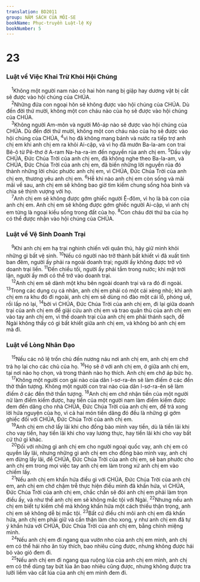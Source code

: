 ```yaml
---
translation: BD2011
group: NĂM SÁCH CỦA MÔI-SE
bookName: Phục-truyền Luật-lệ Ký 
bookNumber: 5
---
```


<div class="title"><h1>23</h1><h3>Luật về Việc Khai Trừ Khỏi Hội Chúng</h3></div>
<span class="verse phu_23_1"> <sup>1</sup>Không một người nam nào có hai hòn nang bị giập hay dương vật bị cắt sẽ được vào hội chúng của CHÚA.<br/></span>
<span class="verse phu_23_2"> <sup>2</sup>Những đứa con ngoại hôn sẽ không được vào hội chúng của CHÚA. Dù đến đời thứ mười, không một con cháu nào của họ sẽ được vào hội chúng của CHÚA.<br/></span>
<span class="verse phu_23_3"> <sup>3</sup>Không người Am-môn và người Mô-áp nào sẽ được vào hội chúng của CHÚA. Dù đến đời thứ mười, không một con cháu nào của họ sẽ được vào hội chúng của CHÚA, </span>
<span class="verse phu_23_4"><sup>4</sup>vì họ đã không mang bánh và nước ra tiếp trợ anh chị em khi anh chị em ra khỏi Ai-cập, và vì họ đã mướn Ba-la-am con trai Bê-ô từ Pê-thơ ở A-ram Na-ha-ra-im đến nguyền rủa anh chị em. </span>
<span class="verse phu_23_5"><sup>5</sup>Dầu vậy CHÚA, Ðức Chúa Trời của anh chị em, đã không nghe theo Ba-la-am, và CHÚA, Ðức Chúa Trời của anh chị em, đã biến những lời nguyền rủa đó thành những lời chúc phước anh chị em, vì CHÚA, Ðức Chúa Trời của anh chị em, thương yêu anh chị em. </span>
<span class="verse phu_23_6"><sup>6</sup>Hễ khi nào anh chị em còn sống và mãi mãi về sau, anh chị em sẽ không bao giờ tìm kiếm chung sống hòa bình và chia sẻ thịnh vượng với họ.<br/></span>
<span class="verse phu_23_7"> <sup>7</sup>Anh chị em sẽ không được gớm ghiếc người Ê-đôm, vì họ là bà con của anh chị em. Anh chị em sẽ không được gớm ghiếc người Ai-cập, vì anh chị em từng là ngoại kiều sống trong đất của họ. </span>
<span class="verse phu_23_8"><sup>8</sup>Con cháu đời thứ ba của họ có thể được nhận vào hội chúng của CHÚA.<br/></span>
<div class="title"><h3>Luật về Vệ Sinh Doanh Trại</h3></div>
<span class="verse phu_23_9"> <sup>9</sup>Khi anh chị em hạ trại nghinh chiến với quân thù, hãy giữ mình khỏi những gì bất vệ sinh. </span>
<span class="verse phu_23_10"><sup>10</sup>Nếu có người nào trở thành bất khiết vì đã xuất tinh ban đêm, người ấy phải ra ngoài doanh trại; người ấy không được trở vô doanh trại liền. </span>
<span class="verse phu_23_11"><sup>11</sup>Ðến chiều tối, người ấy phải tắm trong nước; khi mặt trời lặn, người ấy mới có thể trở vào doanh trại.<br/></span>
<span class="verse phu_23_12"> <sup>12</sup>Anh chị em sẽ dành một khu bên ngoài doanh trại và ra đó đi ngoài. </span>
<span class="verse phu_23_13"><sup>13</sup>Trong các dụng cụ cá nhân, anh chị em phải có một cái xẻng nhỏ; khi anh chị em ra khu đó đi ngoài, anh chị em sẽ dùng nó đào một cái lỗ, phóng uế, rồi lấp nó lại, </span>
<span class="verse phu_23_14"><sup>14</sup>bởi vì CHÚA, Ðức Chúa Trời của anh chị em, đi lại giữa doanh trại của anh chị em để giải cứu anh chị em và trao quân thù của anh chị em vào tay anh chị em, vì thế doanh trại của anh chị em phải thánh sạch, để Ngài không thấy có gì bất khiết giữa anh chị em, và không bỏ anh chị em mà đi.<br/></span>
<div class="title"><h3>Luật về Lòng Nhân Ðạo</h3></div>
<span class="verse phu_23_15"> <sup>15</sup>Nếu các nô lệ trốn chủ đến nương náu nơi anh chị em, anh chị em chớ trả họ lại cho các chủ của họ. </span>
<span class="verse phu_23_16"><sup>16</sup>Họ sẽ ở với anh chị em, ở giữa anh chị em, tại nơi nào họ chọn, và trong thành nào họ thích. Anh chị em chớ áp bức họ.<br/></span>
<span class="verse phu_23_17"> <sup>17</sup>Không một người con gái nào của dân I-sơ-ra-ên sẽ làm điếm ở các đền thờ thần tượng. Không một người con trai nào của dân I-sơ-ra-ên sẽ làm điếm ở các đền thờ thần tượng. </span>
<span class="verse phu_23_18"><sup>18</sup>Anh chị em chớ nhận tiền của một người nữ làm điếm kiếm được, hay tiền của một người nam làm điếm kiếm được đem đến dâng cho nhà CHÚA, Ðức Chúa Trời của anh chị em, để trả xong lời hứa nguyện của họ, vì cả hai món tiền dâng đó đều là những gì gớm ghiếc đối với CHÚA, Ðức Chúa Trời của anh chị em.<br/></span>
<span class="verse phu_23_19"> <sup>19</sup>Anh chị em chớ lấy lãi khi cho đồng bào mình vay tiền, dù là tiền lãi khi cho vay tiền, hay tiền lãi khi cho vay lương thực, hay tiền lãi khi cho vay bất cứ thứ gì khác.<br/></span>
<span class="verse phu_23_20"> <sup>20</sup>Ðối với những gì anh chị em cho người ngoại quốc vay, anh chị em có quyền lấy lãi, nhưng những gì anh chị em cho đồng bào mình vay, anh chị em đừng lấy lãi, để CHÚA, Ðức Chúa Trời của anh chị em, sẽ ban phước cho anh chị em trong mọi việc tay anh chị em làm trong xứ anh chị em vào chiếm lấy.<br/></span>
<span class="verse phu_23_21"> <sup>21</sup>Nếu anh chị em khấn hứa điều gì với CHÚA, Ðức Chúa Trời của anh chị em, anh chị em chớ chậm trễ thực hiện điều mình đã khấn hứa, vì CHÚA, Ðức Chúa Trời của anh chị em, chắc chắn sẽ đòi anh chị em phải làm trọn điều ấy, và như thế anh chị em sẽ không mắc tội với Ngài. </span>
<span class="verse phu_23_22"><sup>22</sup>Nhưng nếu anh chị em biết tự kiềm chế mà không khấn hứa một cách thiếu thận trọng, anh chị em sẽ không dễ bị mắc tội. </span>
<span class="verse phu_23_23"><sup>23</sup>Bất cứ điều chi môi anh chị em đã khấn hứa, anh chị em phải giữ và cẩn thận làm cho xong, y như anh chị em đã tự ý khấn hứa với CHÚA, Ðức Chúa Trời của anh chị em, bằng chính miệng mình.<br/></span>
<span class="verse phu_23_24"> <sup>24</sup>Nếu anh chị em đi ngang qua vườn nho của anh chị em mình, anh chị em có thể hái nho ăn tùy thích, bao nhiêu cũng được, nhưng không được hái bỏ vào giỏ đem đi.<br/></span>
<span class="verse phu_23_25"> <sup>25</sup>Nếu anh chị em đi ngang qua ruộng lúa của anh chị em mình, anh chị em có thể dùng tay bứt lúa ăn bao nhiêu cũng được, nhưng không được tra lưỡi liềm vào cắt lúa của anh chị em mình đem đi.<br/></span>
